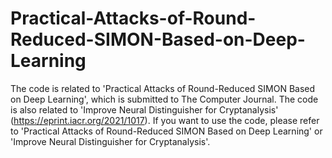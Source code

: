 # Practical-Attacks-of-Round-Reduced-SIMON-Based-on-Deep-Learning
The code is related to 'Practical Attacks of Round-Reduced SIMON Based on Deep Learning', which is submitted to The Computer Journal.
The code is also related to 'Improve Neural Distinguisher for Cryptanalysis' (https://eprint.iacr.org/2021/1017).
If you want to use the code, please refer to 'Practical Attacks of Round-Reduced SIMON Based on Deep Learning' or 'Improve Neural Distinguisher for Cryptanalysis'.
